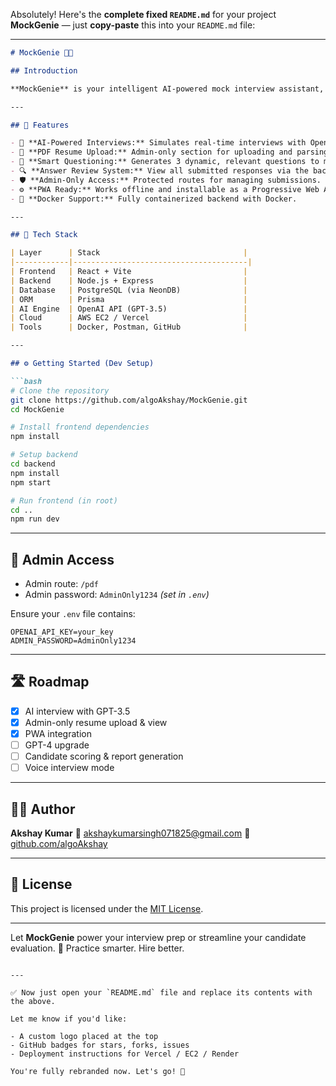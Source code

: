 Absolutely! Here's the **complete fixed `README.md`** for your project **MockGenie** — just **copy-paste** this into your `README.md` file:

---

````markdown
# MockGenie 🤖🎯

## Introduction

**MockGenie** is your intelligent AI-powered mock interview assistant, designed to simulate realistic technical interviews in React and Node.js. Whether you're a job seeker looking to sharpen your skills or a recruiter aiming to assess candidates, MockGenie makes the process seamless, efficient, and powerful.

---

## 🚀 Features

- 🎤 **AI-Powered Interviews:** Simulates real-time interviews with OpenAI (GPT-3.5).
- 📄 **PDF Resume Upload:** Admin-only section for uploading and parsing resumes.
- 🧠 **Smart Questioning:** Generates 3 dynamic, relevant questions to minimize token usage.
- 🔍 **Answer Review System:** View all submitted responses via the backend dashboard.
- 🛡️ **Admin-Only Access:** Protected routes for managing submissions.
- ⚙️ **PWA Ready:** Works offline and installable as a Progressive Web App.
- 🐳 **Docker Support:** Fully containerized backend with Docker.

---

## 🧠 Tech Stack

| Layer      | Stack                                |
|------------|---------------------------------------|
| Frontend   | React + Vite                         |
| Backend    | Node.js + Express                    |
| Database   | PostgreSQL (via NeonDB)              |
| ORM        | Prisma                               |
| AI Engine  | OpenAI API (GPT-3.5)                 |
| Cloud      | AWS EC2 / Vercel                     |
| Tools      | Docker, Postman, GitHub              |

---

## ⚙️ Getting Started (Dev Setup)

```bash
# Clone the repository
git clone https://github.com/algoAkshay/MockGenie.git
cd MockGenie

# Install frontend dependencies
npm install

# Setup backend
cd backend
npm install
npm start

# Run frontend (in root)
cd ..
npm run dev
````

---

## 🔐 Admin Access

* Admin route: `/pdf`
* Admin password: `AdminOnly1234` *(set in `.env`)*

Ensure your `.env` file contains:

```
OPENAI_API_KEY=your_key
ADMIN_PASSWORD=AdminOnly1234
```

---

## 🛣 Roadmap

* [x] AI interview with GPT-3.5
* [x] Admin-only resume upload & view
* [x] PWA integration
* [ ] GPT-4 upgrade
* [ ] Candidate scoring & report generation
* [ ] Voice interview mode

---

## 👨‍💻 Author

**Akshay Kumar**
📧 [akshaykumarsingh071825@gmail.com](mailto:akshaykumarsingh071825@gmail.com)
🔗 [github.com/algoAkshay](https://github.com/algoAkshay)

---

## 📄 License

This project is licensed under the [MIT License](LICENSE).

---

Let **MockGenie** power your interview prep or streamline your candidate evaluation.
🧠 Practice smarter. Hire better.

```

---

✅ Now just open your `README.md` file and replace its contents with the above.

Let me know if you'd like:

- A custom logo placed at the top
- GitHub badges for stars, forks, issues
- Deployment instructions for Vercel / EC2 / Render

You're fully rebranded now. Let's go! 🚀
```

